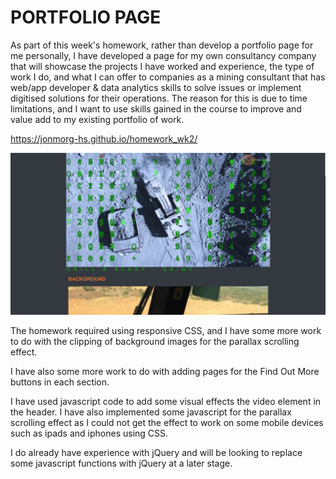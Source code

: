 # PORTFOLIO PAGE

As part of this week's homework, rather than develop a portfolio page for me personally, I have developed a page for my own consultancy company that will showcase the projects I have worked and experience, the type of work I do, and what I can offer to companies as a mining consultant that has web/app developer & data analytics skills to solve issues or implement digitised solutions for their operations. The reason for this is due to time limitations, and I want to use skills gained in the course to improve and value add to my existing portfolio of work.

https://jonmorg-hs.github.io/homework_wk2/

<img src="assets/images/screenshot.png">

The homework required using responsive CSS, and I have some more work to do with the clipping of background images for the parallax scrolling effect.

I have also some more work to do with adding pages for the Find Out More buttons in each section.

I have used javascript code to add some visual effects the video element in the header. I have also implemented some javascript for the parallax scrolling effect as I could not get the effect to work on some mobile devices such as ipads and iphones using CSS.

I do already have experience with jQuery and will be looking to replace some javascript functions with jQuery at a later stage.

